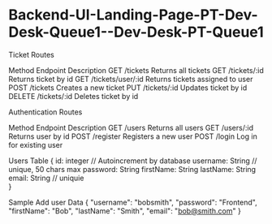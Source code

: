 # Backend-UI-Landing-Page-PT-Dev-Desk-Queue1--Dev-Desk-PT-Queue1

Ticket Routes

Method	    Endpoint	            Description
GET	        /tickets	            Returns all tickets
GET	        /tickets/:id	        Returns ticket by id
GET	        /tickets/user/:id	    Returns tickets assigned to user
POST	    /tickets	            Creates a new ticket
PUT	        /tickets/:id	        Updates ticket by id
DELETE	    /tickets/:id	        Deletes ticket by id



Authentication Routes

Method	    Endpoint	            Description
GET	        /users	                Returns all users
GET	        /users/:id	            Returns user by id
POST	    /register	            Registers a new user
POST	    /login	                Log in for existing user



Users Table
 {
     id: integer // Autoincrement by database
     username: String // unique, 50 chars max
     password: String 
     firstName: String
     lastName: String
     email: String // uniquie     
 }

Sample Add user Data
 {
	"username": "bobsmith",
	"password": "Frontend",
	"firstName": "Bob",
	"lastName": "Smith",
	"email": "bob@smith.com"
}

